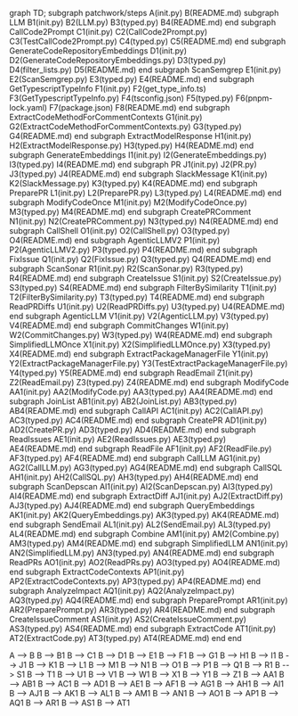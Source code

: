 graph TD;
  subgraph patchwork/steps
    A(init.py)
    B(README.md)
    subgraph LLM
      B1(init.py)
      B2(LLM.py)
      B3(typed.py)
      B4(README.md)
    end
    subgraph CallCode2Prompt
      C1(init.py)
      C2(CallCode2Prompt.py)
      C3(TestCallCode2Prompt.py)
      C4(typed.py)
      C5(README.md)
    end
    subgraph GenerateCodeRepositoryEmbeddings
      D1(init.py)
      D2(GenerateCodeRepositoryEmbeddings.py)
      D3(typed.py)
      D4(filter_lists.py)
      D5(README.md)
    end
    subgraph ScanSemgrep
      E1(init.py)
      E2(ScanSemgrep.py)
      E3(typed.py)
      E4(README.md)
    end
    subgraph GetTypescriptTypeInfo
      F1(init.py)
      F2(get_type_info.ts)
      F3(GetTypescriptTypeInfo.py)
      F4(tsconfig.json)
      F5(typed.py)
      F6(pnpm-lock.yaml)
      F7(package.json)
      F8(README.md)
    end
    subgraph ExtractCodeMethodForCommentContexts
      G1(init.py)
      G2(ExtractCodeMethodForCommentContexts.py)
      G3(typed.py)
      G4(README.md)
    end
    subgraph ExtractModelResponse
      H1(init.py)
      H2(ExtractModelResponse.py)
      H3(typed.py)
      H4(README.md)
    end
    subgraph GenerateEmbeddings
      I1(init.py)
      I2(GenerateEmbeddings.py)
      I3(typed.py)
      I4(README.md)
    end
    subgraph PR
      J1(init.py)
      J2(PR.py)
      J3(typed.py)
      J4(README.md)
    end
    subgraph SlackMessage
      K1(init.py)
      K2(SlackMessage.py)
      K3(typed.py)
      K4(README.md)
    end
    subgraph PreparePR
      L1(init.py)
      L2(PreparePR.py)
      L3(typed.py)
      L4(README.md)
    end
    subgraph ModifyCodeOnce
      M1(init.py)
      M2(ModifyCodeOnce.py)
      M3(typed.py)
      M4(README.md)
    end
    subgraph CreatePRComment
      N1(init.py)
      N2(CreatePRComment.py)
      N3(typed.py)
      N4(README.md)
    end
    subgraph CallShell
      O1(init.py)
      O2(CallShell.py)
      O3(typed.py)
      O4(README.md)
    end
    subgraph AgenticLLMV2
      P1(init.py)
      P2(AgenticLLMV2.py)
      P3(typed.py)
      P4(README.md)
    end
    subgraph FixIssue
      Q1(init.py)
      Q2(FixIssue.py)
      Q3(typed.py)
      Q4(README.md)
    end
    subgraph ScanSonar
      R1(init.py)
      R2(ScanSonar.py)
      R3(typed.py)
      R4(README.md)
    end
    subgraph CreateIssue
      S1(init.py)
      S2(CreateIssue.py)
      S3(typed.py)
      S4(README.md)
    end
    subgraph FilterBySimilarity
      T1(init.py)
      T2(FilterBySimilarity.py)
      T3(typed.py)
      T4(README.md)
    end
    subgraph ReadPRDiffs
      U1(init.py)
      U2(ReadPRDiffs.py)
      U3(typed.py)
      U4(README.md)
    end
    subgraph AgenticLLM
      V1(init.py)
      V2(AgenticLLM.py)
      V3(typed.py)
      V4(README.md)
    end
    subgraph CommitChanges
      W1(init.py)
      W2(CommitChanges.py)
      W3(typed.py)
      W4(README.md)
    end
    subgraph SimplifiedLLMOnce
      X1(init.py)
      X2(SimplifiedLLMOnce.py)
      X3(typed.py)
      X4(README.md)
    end
    subgraph ExtractPackageManagerFile
      Y1(init.py)
      Y2(ExtractPackageManagerFile.py)
      Y3(TestExtractPackageManagerFile.py)
      Y4(typed.py)
      Y5(README.md)
    end
    subgraph ReadEmail
      Z1(init.py)
      Z2(ReadEmail.py)
      Z3(typed.py)
      Z4(README.md)
    end
    subgraph ModifyCode
      AA1(init.py)
      AA2(ModifyCode.py)
      AA3(typed.py)
      AA4(README.md)
    end
    subgraph JoinList
      AB1(init.py)
      AB2(JoinList.py)
      AB3(typed.py)
      AB4(README.md)
    end
    subgraph CallAPI
      AC1(init.py)
      AC2(CallAPI.py)
      AC3(typed.py)
      AC4(README.md)
    end
    subgraph CreatePR
      AD1(init.py)
      AD2(CreatePR.py)
      AD3(typed.py)
      AD4(README.md)
    end
    subgraph ReadIssues
      AE1(init.py)
      AE2(ReadIssues.py)
      AE3(typed.py)
      AE4(README.md)
    end
    subgraph ReadFile
      AF1(init.py)
      AF2(ReadFile.py)
      AF3(typed.py)
      AF4(README.md)
    end
    subgraph CallLLM
      AG1(init.py)
      AG2(CallLLM.py)
      AG3(typed.py)
      AG4(README.md)
    end
    subgraph CallSQL
      AH1(init.py)
      AH2(CallSQL.py)
      AH3(typed.py)
      AH4(README.md)
    end
    subgraph ScanDepscan
      AI1(init.py)
      AI2(ScanDepscan.py)
      AI3(typed.py)
      AI4(README.md)
    end
    subgraph ExtractDiff
      AJ1(init.py)
      AJ2(ExtractDiff.py)
      AJ3(typed.py)
      AJ4(README.md)
    end
    subgraph QueryEmbeddings
      AK1(init.py)
      AK2(QueryEmbeddings.py)
      AK3(typed.py)
      AK4(README.md)
    end
    subgraph SendEmail
      AL1(init.py)
      AL2(SendEmail.py)
      AL3(typed.py)
      AL4(README.md)
    end
    subgraph Combine
      AM1(init.py)
      AM2(Combine.py)
      AM3(typed.py)
      AM4(README.md)
    end
    subgraph SimplifiedLLM
      AN1(init.py)
      AN2(SimplifiedLLM.py)
      AN3(typed.py)
      AN4(README.md)
    end
    subgraph ReadPRs
      AO1(init.py)
      AO2(ReadPRs.py)
      AO3(typed.py)
      AO4(README.md)
    end
    subgraph ExtractCodeContexts
      AP1(init.py)
      AP2(ExtractCodeContexts.py)
      AP3(typed.py)
      AP4(README.md)
    end
    subgraph AnalyzeImpact
      AQ1(init.py)
      AQ2(AnalyzeImpact.py)
      AQ3(typed.py)
      AQ4(README.md)
    end
    subgraph PreparePrompt
      AR1(init.py)
      AR2(PreparePrompt.py)
      AR3(typed.py)
      AR4(README.md)
    end
    subgraph CreateIssueComment
      AS1(init.py)
      AS2(CreateIssueComment.py)
      AS3(typed.py)
      AS4(README.md)
    end
    subgraph ExtractCode
      AT1(init.py)
      AT2(ExtractCode.py)
      AT3(typed.py)
      AT4(README.md)
    end
  end

  A --> B
  B --> B1
  B --> C1
  B --> D1
  B --> E1
  B --> F1
  B --> G1
  B --> H1
  B --> I1
  B --> J1
  B --> K1
  B --> L1
  B --> M1
  B --> N1
  B --> O1
  B --> P1
  B --> Q1
  B --> R1
  B --> S1
  B --> T1
  B --> U1
  B --> V1
  B --> W1
  B --> X1
  B --> Y1
  B --> Z1
  B --> AA1
  B --> AB1
  B --> AC1
  B --> AD1
  B --> AE1
  B --> AF1
  B --> AG1
  B --> AH1
  B --> AI1
  B --> AJ1
  B --> AK1
  B --> AL1
  B --> AM1
  B --> AN1
  B --> AO1
  B --> AP1
  B --> AQ1
  B --> AR1
  B --> AS1
  B --> AT1
